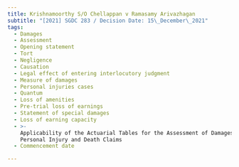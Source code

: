 ```yaml
---
title: Krishnamoorthy S/O Chellappan v Ramasamy Arivazhagan
subtitle: "[2021] SGDC 283 / Decision Date: 15\_December\_2021"
tags:
  - Damages
  - Assessment
  - Opening statement
  - Tort
  - Negligence
  - Causation
  - Legal effect of entering interlocutory judgment
  - Measure of damages
  - Personal injuries cases
  - Quantum
  - Loss of amenities
  - Pre-trial loss of earnings
  - Statement of special damages
  - Loss of earning capacity
  - >-
    Applicability of the Actuarial Tables for the Assessment of Damages in
    Personal Injury and Death Claims
  - Commencement date

---
```

